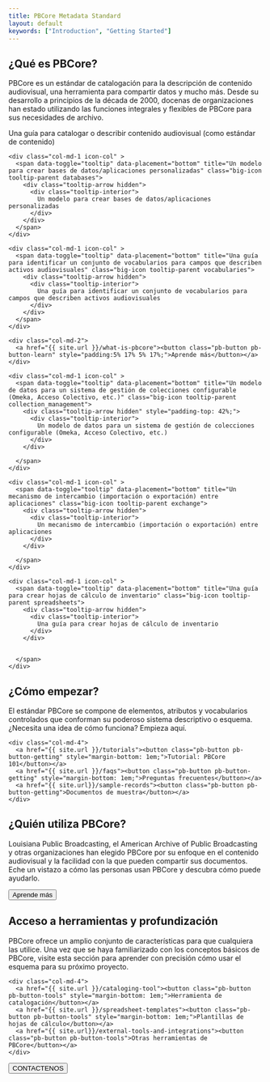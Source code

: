 ```yaml
---
title: PBCore Metadata Standard
layout: default
keywords: ["Introduction", "Getting Started"]
---
```

<section id="what-is-pbcore" class="">
  <h2 class="blue title">¿Qué es PBCore?</h2>
  <p class="index-text">PBCore es un estándar de catalogación para la descripción de contenido audiovisual, una herramienta para compartir datos y mucho más. Desde su desarrollo a principios de la década de 2000, docenas de organizaciones han estado utilizando las funciones integrales y flexibles de PBCore para sus necesidades de archivo.</p>

  <div class="row">
    <div class="col-md-1 icon-col">
      <span data-toggle="tooltip" data-placement="bottom" title="Una guía para catalogar o describir contenido audiovisual (como estándar de contenido)" class="big-icon tooltip-parent cataloging">
        <div class="tooltip-arrow hidden">
          <div class="tooltip-interior">
            Una guía para catalogar o describir contenido audiovisual (como estándar de contenido)
          </div>
        </div>
      </span>
    </div>

    <div class="col-md-1 icon-col" >
      <span data-toggle="tooltip" data-placement="bottom" title="Un modelo para crear bases de datos/aplicaciones personalizadas" class="big-icon tooltip-parent databases">
        <div class="tooltip-arrow hidden">
          <div class="tooltip-interior">
            Un modelo para crear bases de datos/aplicaciones personalizadas
          </div>
        </div>
      </span>
    </div>

    <div class="col-md-1 icon-col" >
      <span data-toggle="tooltip" data-placement="bottom" title="Una guía para identificar un conjunto de vocabularios para campos que describen activos audiovisuales" class="big-icon tooltip-parent vocabularies">
        <div class="tooltip-arrow hidden">
          <div class="tooltip-interior">
            Una guía para identificar un conjunto de vocabularios para campos que describen activos audiovisuales
          </div>
        </div>        
      </span>
    </div>

    <div class="col-md-2">
      <a href="{{ site.url }}/what-is-pbcore"><button class="pb-button pb-button-learn" style="padding:5% 17% 5% 17%;">Aprende más</button></a>
    </div>

    <div class="col-md-1 icon-col" >
      <span data-toggle="tooltip" data-placement="bottom" title="Un modelo de datos para un sistema de gestión de colecciones configurable (Omeka, Acceso Colectivo, etc.)" class="big-icon tooltip-parent collection_management">
        <div class="tooltip-arrow hidden" style="padding-top: 42%;">
          <div class="tooltip-interior">
            Un modelo de datos para un sistema de gestión de colecciones configurable (Omeka, Acceso Colectivo, etc.)
          </div>
        </div>

      </span>
    </div>

    <div class="col-md-1 icon-col" >
      <span data-toggle="tooltip" data-placement="bottom" title="Un mecanismo de intercambio (importación o exportación) entre aplicaciones" class="big-icon tooltip-parent exchange">
        <div class="tooltip-arrow hidden">
          <div class="tooltip-interior">
            Un mecanismo de intercambio (importación o exportación) entre aplicaciones
          </div>
        </div>        

      </span>
    </div>

    <div class="col-md-1 icon-col" >
      <span data-toggle="tooltip" data-placement="bottom" title="Una guía para crear hojas de cálculo de inventario" class="big-icon tooltip-parent spreadsheets">
        <div class="tooltip-arrow hidden">
          <div class="tooltip-interior">
            Una guía para crear hojas de cálculo de inventario
          </div>
        </div>


      </span>
    </div>

  </div>
</section>

<section id="getting-started" class="blue-back">
  <div class="row">
    <div class="col-md-12">
      <h2 class="med-title bold">¿Cómo empezar?</h2>
    </div>
  </div>

  <div class="row">
    <div class="col-md-8 bold index-text">
      El estándar PBCore se compone de elementos, atributos y vocabularios controlados que conforman su poderoso sistema descriptivo o esquema. ¿Necesita una idea de cómo funciona? Empieza aquí.
    </div>

    <div class="col-md-4">
      <a href="{{ site.url }}/tutorials"><button class="pb-button pb-button-getting" style="margin-bottom: 1em;">Tutorial: PBCore 101</button></a>
      <a href="{{ site.url }}/faqs"><button class="pb-button pb-button-getting" style="margin-bottom: 1em;">Preguntas frecuentes</button></a>
      <a href="{{ site.url}}/sample-records"><button class="pb-button pb-button-getting">Documentos de muestra</button></a>
    </div>
  </div>

</section>
<section id="who-uses-pbcore" class="dark-grey">
  <h2 class="title red" style="font-weight: light!important;">¿Quién utiliza PBCore?</h2>
  <p class="index-text">Louisiana Public Broadcasting, el American Archive of Public Broadcasting y otras organizaciones han elegido PBCore por su enfoque en el contenido audiovisual y la facilidad con la que pueden compartir sus documentos. Eche un vistazo a cómo las personas usan PBCore y descubra cómo puede ayudarlo.</p>
  <a href="{{ site.url }}/pbcore-users"><button class="pb-button pb-button-who">Aprende más</button></a>
</section>
<section id="accessing-tools" class="grey-back">
  <h2 class="red med-title bold">Acceso a herramientas y profundización</h2>

  <div class="row">
    <div class="col-md-8">
      <p class="bold index-text">PBCore ofrece un amplio conjunto de características para que cualquiera las utilice. Una vez que se haya familiarizado con los conceptos básicos de PBCore, visite esta sección para aprender con precisión cómo usar el esquema para su próximo proyecto.</p>
    </div>

    <div class="col-md-4">
      <a href="{{ site.url }}/cataloging-tool"><button class="pb-button pb-button-tools" style="margin-bottom: 1em;">Herramienta de catalogación</button></a>
      <a href="{{ site.url }}/spreadsheet-templates"><button class="pb-button pb-button-tools" style="margin-bottom: 1em;">Plantillas de hojas de cálculo</button></a>
      <a href="{{ site.url}}/external-tools-and-integrations"><button class="pb-button pb-button-tools">Otras herramientas de PBCore</button></a>
    </div>
  </div>
</section>

<section>
  <a href="{{ site.url }}/contact"><button class="pb-button pb-button-learn">CONTACTENOS</button></a>
</section>
